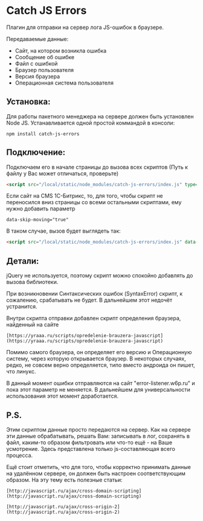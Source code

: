 # Catch JS Errors
Плагин для отправки на сервер лога JS-ошибок в браузере.

Передаваемые данные:
- Сайт, на котором возникла ошибка
- Сообщение об ошибке
- Файл с ошибкой
- Браузер пользователя
- Версия браузера
- Операционная система пользователя


## Установка:

Для работы пакетного менеджера на сервере должен быть установлен Node JS.
Устанавливается одной простой коммандой в консоли:
```
npm install catch-js-errors
```


## Подключение:

Подключаем его в начале страницы до вызова всех скриптов (Путь к файлу у Вас может отличаться, проверьте)

```html
<script src="/local/static/node_modules/catch-js-errors/index.js" type="text/javascript">
```

Если сайт на CMS 1С-Битрикс, то, для того, чтобы скрипт не переносился вниз страницы со всеми остальными скриптами, ему нужно добавить параметр
```
data-skip-moving="true"
```

В таком случае, вызов будет выглядеть так:
```html
<script src="/local/static/node_modules/catch-js-errors/index.js" data-skip-moving="true" type="text/javascript">
```

## Детали:
jQuery не используется, поэтому скрипт можно спокойно добавлять до вызова библиотеки.

При возникновении Синтаксических ошибок (SyntaxError) скрипт, к сожалению, срабатывать не будет.
В дальнейшем этот недочёт устранится.

Внутри скрипта отправки добавлен скрипт определения браузера, найденный на сайте
```
[https://yraaa.ru/scripts/opredelenie-brauzera-javascript](https://yraaa.ru/scripts/opredelenie-brauzera-javascript)

```
Помимо самого браузера, он определяет его версию и Операционную систему, через которую открывается браузер.
В некоторых случаях, редко, не совсем верно определяется, типо вместо андроида он пишет, что линукс.

В данный момент ошибки отправляются на сайт "error-listener.w6p.ru" и пока этот параметр не меняется.
В дальнейшем для универсальности использования этот момент доработается.


## P.S.
Этим скриптом данные просто передаются на сервер.
Как на сервере эти данные обрабатывать, решать Вам: записывать в лог, сохранять в файл, каким-то образом фильтровать или что-то ещё - на Ваше усмотрение. Здесь представлена только js-составляющая всего процесса.

Ещё стоит отметить, что для того, чтобы корректно принимать данные на удалённом сервере, он должен быть настроен соответствующим образом.
На эту тему есть полезные статьи:
```
[http://javascript.ru/ajax/cross-domain-scripting](http://javascript.ru/ajax/cross-domain-scripting)
```
```
[http://javascript.ru/ajax/cross-origin-2](http://javascript.ru/ajax/cross-origin-2)
```


